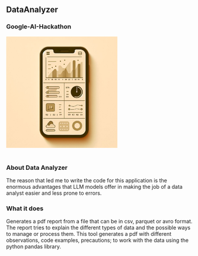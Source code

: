 ## DataAnalyzer 
### Google-AI-Hackathon

<img src="images/app-front-7fe322209d8a.jpg" alt="drawing" width="300"/><br><br>

### About Data Analyzer

The reason that led me to write the code for this application is the enormous advantages that LLM models offer in making the job of a data analyst easier and less prone to errors.

### What it does

Generates a pdf report from a file that can be in csv, parquet or avro format. The report tries to explain the different types of data and the possible ways to manage or process them. This tool generates a pdf with different observations, code examples, precautions; to work with the data using the python pandas library.
